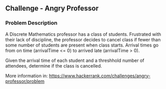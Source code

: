 ## Challenge - Angry Professor

### Problem Description
A Discrete Mathematics professor has a class of students. Frustrated with their lack of discipline, 
the professor decides to cancel class if fewer than some number of students are present when class starts. 
Arrival times go from on time (arrivalTime <= 0) to arrived late (arrivalTime > 0).

Given the arrival time of each student and a threshhold number of attendees, determine if the class is cancelled.

More information in: https://www.hackerrank.com/challenges/angry-professor/problem